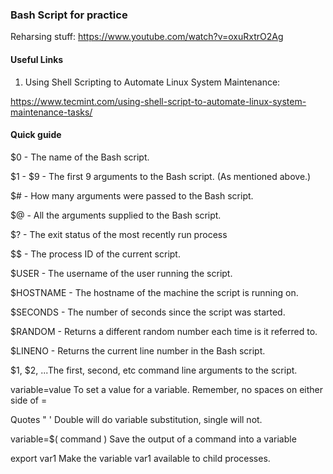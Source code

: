 ### Bash Script for practice
Reharsing stuff: 
https://www.youtube.com/watch?v=oxuRxtrO2Ag

#### Useful Links
1. Using Shell Scripting to Automate Linux System Maintenance: 

https://www.tecmint.com/using-shell-script-to-automate-linux-system-maintenance-tasks/

#### Quick guide 
$0 - The name of the Bash script.

$1 - $9 - The first 9 arguments to the Bash script. (As mentioned above.)

$# - How many arguments were passed to the Bash script.

$@ - All the arguments supplied to the Bash script.

$? - The exit status of the most recently run process

$$ - The process ID of the current script.

$USER - The username of the user running the script.

$HOSTNAME - The hostname of the machine the script is running on.

$SECONDS - The number of seconds since the script was started.

$RANDOM - Returns a different random number each time is it referred to.

$LINENO - Returns the current line number in the Bash script.


$1, $2, ...The first, second, etc command line arguments to the script.

variable=value To set a value for a variable. Remember, no spaces on either side of =

Quotes " ' Double will do variable substitution, single will not.

variable=$( command ) Save the output of a command into a variable

export var1 Make the variable var1 available to child processes.


